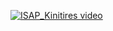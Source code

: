 [![ISAP_Kinitires video](http://img.youtube.com/vi/Ys54ZeGC46o/0.jpg)](http://www.youtube.com/watch?v=Ys54ZeGC46o)

